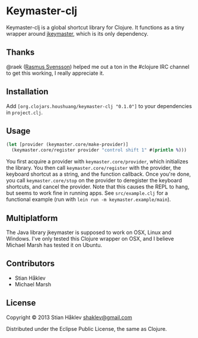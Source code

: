 # Keymaster-clj

Keymaster-clj is a global shortcut library for Clojure. It functions as a tiny wrapper around [jkeymaster](https://github.com/tulskiy/jkeymaster), which is its only dependency.

## Thanks
@raek ([Rasmus Svensson](http://raek.se/)) helped me out a ton in the #clojure IRC channel to get this working, I really appreciate it.

## Installation

Add `[org.clojars.houshuang/keymaster-clj "0.1.0"]` to your dependencies in `project.clj`. 

## Usage

```clojure
(let [provider (keymaster.core/make-provider)]
  (keymaster.core/register provider "control shift 1" #(println %)))
```

You first acquire a provider with `keymaster.core/provider`, which initializes the library. You then call `keymaster.core/register` with the provider, the keyboard shortcut as a string, and the function callback. Once you're done, you call `keymaster.core/stop` on the provider to deregister the keyboard shortcuts, and cancel the provider. Note that this causes the REPL to hang, but seems to work fine in running apps. See `src/example.clj` for a functional example (run with `lein run -m keymaster.example/main`).

## Multiplatform

The Java library jkeymaster is supposed to work on OSX, Linux and Windows. I've only tested this Clojure wrapper on OSX, and I believe Michael Marsh has tested it on Ubuntu.

## Contributors

- Stian Håklev
- Michael Marsh

## License

Copyright © 2013 Stian Håklev <shaklev@gmail.com>

Distributed under the Eclipse Public License, the same as Clojure.
